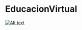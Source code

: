 # EducacionVirtual

[![Alt text](https://img.youtube.com/vi/https://youtu.be/FPo6qgmzP8Y/0.jpg)](https://www.youtube.com/watch?v=https://youtu.be/FPo6qgmzP8Y)
